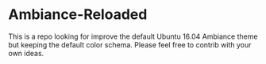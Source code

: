 # Ambiance-Reloaded
This is a repo looking for improve the default Ubuntu 16.04 Ambiance theme but keeping the default color schema. Please feel free to contrib with your own ideas.
